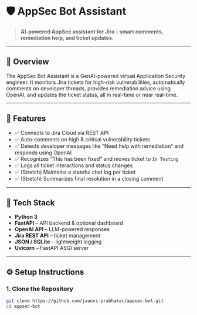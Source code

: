 # 🛡️ AppSec Bot Assistant

> **AI-powered AppSec assistant for Jira – smart comments, remediation help, and ticket updates.**

---

## 📌 Overview

The AppSec Bot Assistant is a GenAI-powered virtual Application Security engineer. It monitors Jira tickets for high-risk vulnerabilities, automatically comments on developer threads, provides remediation advice using OpenAI, and updates the ticket status, all in real-time or near real-time.

---

## 🚀 Features

- ✅ Connects to Jira Cloud via REST API
- ✅ Auto-comments on high & critical vulnerability tickets
- ✅ Detects developer messages like “Need help with remediation” and responds using OpenAI
- ✅ Recognizes “This has been fixed” and moves ticket to `In Testing`
- ✅ Logs all ticket interactions and status changes
- ✅ (Stretch) Maintains a stateful chat log per ticket
- ✅ (Stretch) Summarizes final resolution in a closing comment

---

## 🧠 Tech Stack

- **Python 3**
- **FastAPI** – API backend & optional dashboard
- **OpenAI API** – LLM-powered responses
- **Jira REST API** – ticket management
- **JSON / SQLite** – lightweight logging
- **Uvicorn** – FastAPI ASGI server

---

## ⚙️ Setup Instructions

### 1. Clone the Repository

```bash
git clone https://github.com/jaanvi-prabhakar/appsec-bot.git
cd appsec-bot
```
